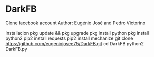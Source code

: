 # DarkFB
Clone facebook account
Author: Eugénio José and Pedro Victorino

Installacion
pkg update && pkg upgrade
pkg install python
pkg install python2
pip2 install requests
pip2 install mechanize
git clone https://github.com/eugeniojosee75/DarkFB.git
cd DarkFB
python2 DarkFB.py
